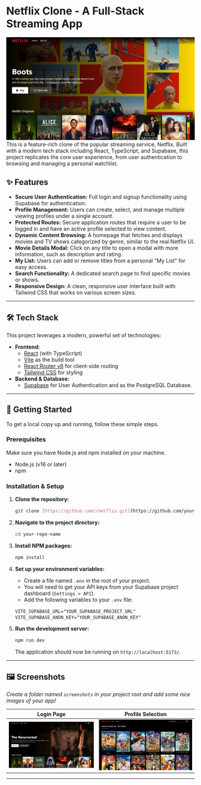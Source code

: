 # Netflix Clone - A Full-Stack Streaming App

![Netflix Clone Browse Page](./netflix.png) This is a feature-rich clone of the popular streaming service, Netflix. Built with a modern tech stack including React, TypeScript, and Supabase, this project replicates the core user experience, from user authentication to browsing and managing a personal watchlist.



## ✨ Features

* **Secure User Authentication:** Full login and signup functionality using Supabase for authentication.
* **Profile Management:** Users can create, select, and manage multiple viewing profiles under a single account.
* **Protected Routes:** Secure application routes that require a user to be logged in and have an active profile selected to view content.
* **Dynamic Content Browsing:** A homepage that fetches and displays movies and TV shows categorized by genre, similar to the real Netflix UI.
* **Movie Details Modal:** Click on any title to open a modal with more information, such as description and rating.
* **My List:** Users can add or remove titles from a personal "My List" for easy access.
* **Search Functionality:** A dedicated search page to find specific movies or shows.
* **Responsive Design:** A clean, responsive user interface built with Tailwind CSS that works on various screen sizes.

---

## 🛠️ Tech Stack

This project leverages a modern, powerful set of technologies:

* **Frontend:**
    * [React](https://reactjs.org/) (with TypeScript)
    * [Vite](https://vitejs.dev/) as the build tool
    * [React Router v6](https://reactrouter.com/) for client-side routing
    * [Tailwind CSS](https://tailwindcss.com/) for styling
* **Backend & Database:**
    * [Supabase](https://supabase.io/) for User Authentication and as the PostgreSQL Database.

---

## 🚀 Getting Started

To get a local copy up and running, follow these simple steps.

### Prerequisites

Make sure you have Node.js and npm installed on your machine.
* Node.js (v16 or later)
* npm

### Installation & Setup

1.  **Clone the repository:**
    ```sh
    git clone [https://github.com//netflix.git](https://github.com/your-username/your-repo-name.git)
    ```

2.  **Navigate to the project directory:**
    ```sh
    cd your-repo-name
    ```

3.  **Install NPM packages:**
    ```sh
    npm install
    ```

4.  **Set up your environment variables:**
    * Create a file named `.env` in the root of your project.
    * You will need to get your API keys from your Supabase project dashboard (`Settings > API`).
    * Add the following variables to your `.env` file:

    ```
    VITE_SUPABASE_URL="YOUR_SUPABASE_PROJECT_URL"
    VITE_SUPABASE_ANON_KEY="YOUR_SUPABASE_ANON_KEY"
    ```

5.  **Run the development server:**
    ```sh
    npm run dev
    ```
    The application should now be running on `http://localhost:5173/`.

---

## 🖼️ Screenshots

*Create a folder named `screenshots` in your project root and add some nice images of your app!*

| Login Page | Profile Selection |
| :---: | :---: |
| ![Home Page](./home.png) | ![Search Results Page](./search.png) |

---

